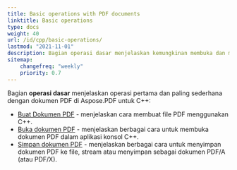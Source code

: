```yaml
---
title: Basic operations with PDF documents 
linktitle: Basic operations
type: docs
weight: 40
url: /id/cpp/basic-operations/
lastmod: "2021-11-01"
description: Bagian operasi dasar menjelaskan kemungkinan membuka dan menyimpan dokumen PDF menggunakan pustaka Aspose.PDF untuk C++.
sitemap:
    changefreq: "weekly"
    priority: 0.7
---
```


Bagian **operasi dasar** menjelaskan operasi pertama dan paling sederhana dengan dokumen PDF di Aspose.PDF untuk C++:

* [Buat Dokumen PDF](/pdf/id/cpp/create-document/) - menjelaskan cara membuat file PDF menggunakan C++.
* [Buka dokumen PDF](/pdf/id/cpp/open-pdf-document/) - menjelaskan berbagai cara untuk membuka dokumen PDF dalam aplikasi konsol C++.
* [Simpan dokumen PDF](/pdf/id/cpp/save-pdf-document/) - menjelaskan berbagai cara untuk menyimpan dokumen PDF ke file, stream atau menyimpan sebagai dokumen PDF/A (atau PDF/X).
